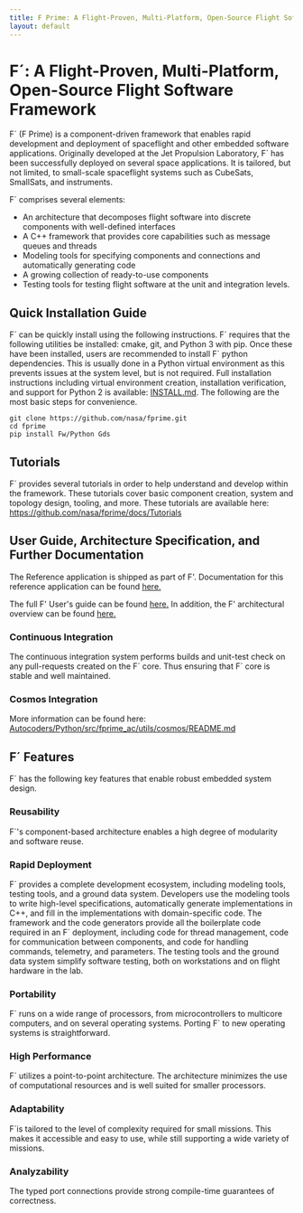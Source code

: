 ```yaml
---
title: F Prime: A Flight-Proven, Multi-Platform, Open-Source Flight Software Framework
layout: default
---
```

# F´: A Flight-Proven, Multi-Platform, Open-Source Flight Software Framework

F´ (F Prime) is a component-driven framework that enables rapid development and deployment of spaceflight and other embedded software applications. Originally developed at the Jet Propulsion Laboratory, F´ has been successfully deployed on several space applications. It is tailored, but not limited, to small-scale spaceflight systems such as CubeSats, SmallSats, and instruments. 

F´ comprises several elements: 

* An architecture that decomposes flight software into discrete components with well-defined interfaces
* A C++ framework that provides core capabilities such as message queues and threads
* Modeling tools for specifying components and connections and automatically generating code
* A growing collection of ready-to-use components
* Testing tools for testing flight software at the unit and integration levels.

## Quick Installation Guide

F´ can be quickly install using the following instructions. F´ requires that the following utilities be installed: cmake, git, and Python 3 with pip. Once these have been installed, users are 
recommended to install F´ python dependencies. This is usually done in a Python virtual environment as this prevents issues at the system level, but is not required. Full installation instructions
including virtual environment creation, installation verification, and support for Python 2 is available: [INSTALL.md](INSTALL.md). The following are the most basic steps for convenience.

```
git clone https://github.com/nasa/fprime.git
cd fprime
pip install Fw/Python Gds
```

## Tutorials

F´ provides several tutorials in order to help understand and develop within the framework. These tutorials cover basic component creation, system and topology design, tooling, and more. These 
tutorials are available here: https://github.com/nasa/fprime/docs/Tutorials

## User Guide, Architecture Specification, and Further Documentation

The Reference application is shipped as part of F'. Documentation for this reference application can be found [here.](Ref/docs/sdd.md)

The full F' User's guide can be found [here.](docs/UsersGuide/FprimeUserGuide.pdf) In addition, the F' architectural overview can be found [here.](docs/Architecture/FPrimeArchitectureShort.pdf)

### Continuous Integration

The continuous integration system performs builds and unit-test check on any pull-requests created on the F´ core. Thus ensuring that F´ core is stable and well maintained.

### Cosmos Integration

More information can be found here: [Autocoders/Python/src/fprime_ac/utils/cosmos/README.md](Autocoders/Python/src/fprime_ac/utils/cosmos/README.md)

## F´ Features

F´ has the following key features that enable robust embedded system design.

### Reusability

F´'s component-based architecture enables a high degree of modularity and software reuse. 

### Rapid Deployment

F´ provides a complete development ecosystem, including modeling tools, testing tools, and a ground data system. Developers use the modeling tools to write high-level specifications, automatically generate implementations in C++, and fill in the implementations with domain-specific code. The framework and the code generators provide all the boilerplate code required in an F´ deployment, including code for thread management, code for communication between components, and code for handling commands, telemetry, and parameters. The testing tools and the ground data system simplify software testing, both on workstations and on flight hardware in the lab.

### Portability

F´ runs on a wide range of processors, from microcontrollers to multicore computers, and on several operating systems. Porting F´ to new operating systems is straightforward.

### High Performance

F´ utilizes a point-to-point architecture. The architecture minimizes the use of computational resources and is well suited for smaller processors.
	
### Adaptability

F´is tailored to the level of complexity required for small missions. This makes it accessible and easy to use, while still supporting a wide variety of missions.

### Analyzability

The typed port connections provide strong compile-time guarantees of correctness.
